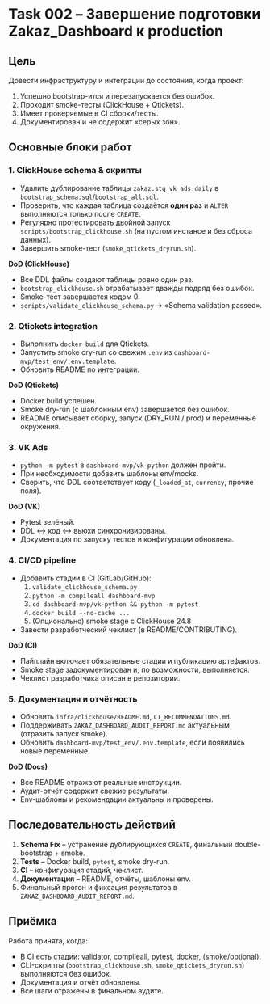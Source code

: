 # Task 002 – Завершение подготовки Zakaz_Dashboard к production

## Цель
Довести инфраструктуру и интеграции до состояния, когда проект:
1. Успешно bootstrap-ится и перезапускается без ошибок.
2. Проходит smoke-тесты (ClickHouse + Qtickets).
3. Имеет проверяемые в CI сборки/тесты.
4. Документирован и не содержит «серых зон».

## Основные блоки работ

### 1. ClickHouse schema & скрипты
- Удалить дублирование таблицы `zakaz.stg_vk_ads_daily` в `bootstrap_schema.sql`/`bootstrap_all.sql`.
- Проверить, что каждая таблица создаётся **один раз** и `ALTER` выполняются только после `CREATE`.
- Регулярно протестировать двойной запуск `scripts/bootstrap_clickhouse.sh` (на пустом инстансе и без сброса данных).
- Завершить smoke-тест (`smoke_qtickets_dryrun.sh`).

**DoD (ClickHouse)**
- Все DDL файлы создают таблицы ровно один раз.
- `bootstrap_clickhouse.sh` отрабатывает дважды подряд без ошибок.
- Smoke-тест завершается кодом 0.
- `scripts/validate_clickhouse_schema.py` → «Schema validation passed».

### 2. Qtickets integration
- Выполнить `docker build` для Qtickets.
- Запустить smoke dry-run со свежим `.env` из `dashboard-mvp/test_env/.env.template`.
- Обновить README по интеграции.

**DoD (Qtickets)**
- Docker build успешен.
- Smoke dry-run (с шаблонным env) завершается без ошибок.
- README описывает сборку, запуск (DRY_RUN / prod) и переменные окружения.

### 3. VK Ads
- `python -m pytest` в `dashboard-mvp/vk-python` должен пройти.
- При необходимости добавить шаблоны env/mocks.
- Сверить, что DDL соответствует коду (`_loaded_at`, `currency`, прочие поля).

**DoD (VK)**
- Pytest зелёный.
- DDL ↔ код ↔ вьюхи синхронизированы.
- Документация по запуску тестов и конфигурации обновлена.

### 4. CI/CD pipeline
- Добавить стадии в CI (GitLab/GitHub):
  1. `validate_clickhouse_schema.py`
  2. `python -m compileall dashboard-mvp`
  3. `cd dashboard-mvp/vk-python && python -m pytest`
  4. `docker build --no-cache ...`
  5. (Опционально) smoke stage с ClickHouse 24.8
- Завести разработческий чеклист (в README/CONTRIBUTING).

**DoD (CI)**
- Пайплайн включает обязательные стадии и публикацию артефактов.
- Smoke stage задокументирован и, по возможности, выполняется.
- Чеклист разработчика описан в репозитории.

### 5. Документация и отчётность
- Обновить `infra/clickhouse/README.md`, `CI_RECOMMENDATIONS.md`.
- Поддерживать `ZAKAZ_DASHBOARD_AUDIT_REPORT.md` актуальным (отразить запуск smoke).
- Обновить `dashboard-mvp/test_env/.env.template`, если появились новые переменные.

**DoD (Docs)**
- Все README отражают реальные инструкции.
- Аудит-отчёт содержит свежие результаты.
- Env-шаблоны и рекомендации актуальны и проверены.

## Последовательность действий
1. **Schema Fix** – устранение дублирующихся `CREATE`, финальный double-bootstrap + smoke.
2. **Tests** – Docker build, `pytest`, smoke dry-run.
3. **CI** – конфигурация стадий, чеклист.
4. **Документация** – README, отчёты, шаблоны env.
5. Финальный прогон и фиксация результатов в `ZAKAZ_DASHBOARD_AUDIT_REPORT.md`.

## Приёмка
Работа принята, когда:
- В CI есть стадии: validator, compileall, pytest, docker, (smoke/optional).
- CLI-скрипты (`bootstrap_clickhouse.sh`, `smoke_qtickets_dryrun.sh`) выполняются без ошибок.
- Документация и отчёт обновлены.
- Все шаги отражены в финальном аудите.


